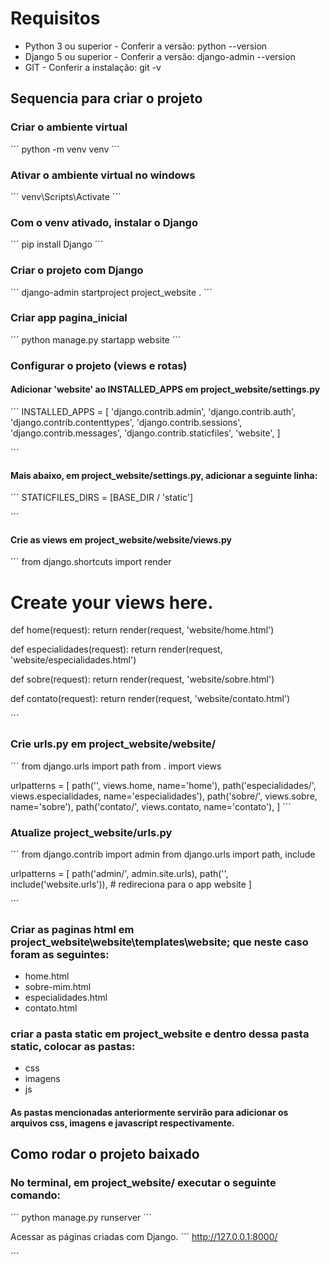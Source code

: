 # Requisitos

* Python 3 ou superior - Conferir a versão: python --version
* Django 5 ou superior - Conferir a versão: django-admin --version
* GIT - Conferir a instalação: git -v

## Sequencia para criar o projeto

### Criar o ambiente virtual

´´´
python -m venv venv
´´´

### Ativar o ambiente virtual no windows

´´´
venv\Scripts\Activate
´´´

### Com o venv ativado, instalar o Django

´´´
pip install Django
´´´

### Criar o projeto com Django

´´´
django-admin startproject project_website .
´´´

### Criar app pagina_inicial

´´´
python manage.py startapp website
´´´

### Configurar o projeto (views e rotas)

#### Adicionar 'website' ao INSTALLED_APPS em project_website/settings.py

´´´
INSTALLED_APPS = [
    'django.contrib.admin',
    'django.contrib.auth',
    'django.contrib.contenttypes',
    'django.contrib.sessions',
    'django.contrib.messages',
    'django.contrib.staticfiles',
    'website',
]

´´´

#### Mais abaixo, em project_website/settings.py, adicionar a seguinte linha:

´´´
STATICFILES_DIRS = [BASE_DIR / 'static']

´´´

#### Crie as views em project_website/website/views.py

´´´
from django.shortcuts import render

# Create your views here.
def home(request):
    return render(request, 'website/home.html')

def especialidades(request):
    return render(request, 'website/especialidades.html')

def sobre(request):
    return render(request, 'website/sobre.html')

def contato(request):
    return render(request, 'website/contato.html')

´´´

### Crie urls.py em project_website/website/

´´´
from django.urls import path
from . import views 

urlpatterns = [
    path('', views.home, name='home'),
    path('especialidades/', views.especialidades, name='especialidades'),
    path('sobre/', views.sobre, name='sobre'),
    path('contato/', views.contato, name='contato'),
]
´´´

### Atualize project_website/urls.py

´´´
from django.contrib import admin
from django.urls import path, include

urlpatterns = [
    path('admin/', admin.site.urls),
    path('', include('website.urls')), # redireciona para o app website
]

´´´

### Criar as paginas html em project_website\website\templates\website; que neste caso foram as seguintes:

- home.html
- sobre-mim.html
- especialidades.html
- contato.html

### criar a pasta static em project_website e dentro dessa pasta static, colocar as pastas:

- css
- imagens
- js

#### As pastas mencionadas anteriormente servirão para adicionar os arquivos css, imagens e javascript respectivamente. 

## Como rodar o projeto baixado

### No terminal, em project_website/ executar o seguinte comando:

´´´
python manage.py runserver
´´´

Acessar as páginas criadas com Django.
´´´
http://127.0.0.1:8000/

´´´